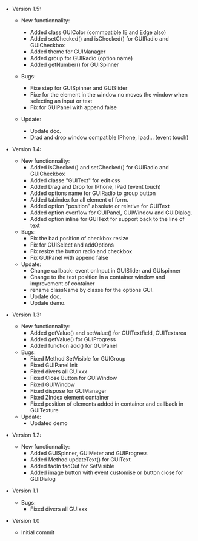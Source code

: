 - Version 1.5:

	- New functionnality:
		- Added class GUIColor (commpatible IE and Edge also)
		- Added setChecked() and isChecked() for GUIRadio and GUICheckbox
		- Added theme for GUIManager
		- Added group for GUIRadio (option name)
		- Added getNumber() for GUISpinner
		
	- Bugs:
		- Fixe step for GUISpinner and GUISlider
		- Fixe for the element in the window no moves the window when selecting an input or text
		- Fix for GUIPanel with append false
		
	- Update:
		- Update doc.
		- Drad and drop window compatible IPhone, Ipad... (event touch)
		
- Version 1.4:

	- New functionnality:
		- Added isChecked() and setChecked() for GUIRadio and GUICheckbox
		- Added classe "GUIText" for edit css
		- Added Drag and Drop for IPhone, IPad (event touch)
		- Added options name for GUIRadio to group button
		- Added tabindex for all element of form.
		- Added option "position" absolute or relative for GUIText
		- Added option overflow for GUIPanel, GUIWindow and GUIDialog.
		- Added option inline for GUIText for support back to the line of text
	- Bugs:
		- Fix the bad position of checkbox resize
		- Fix for GUISelect and addOptions
		- Fix resize the button radio and checkbox
		- Fix GUIPanel with append false
	- Update:
		- Change callback: event onInput in GUISlider and GUIspinner
		- Change to the text position in a container window and improvement of container
		- rename className by classe for the options GUI.
		- Update doc.
		- Update demo.
		
- Version 1.3:

	- New functionnality:
		- Added getValue() and setValue() for GUITextfield, GUITextarea
		- Added getValue() for GUIProgress
		- Added function add() for GUIPanel
	- Bugs:
		- Fixed Method SetVisible for GUIGroup
		- Fixed GUIPanel Init
		- Fixed divers all GUIxxx
		- Fixed Close Button for GUIWindow
		- Fixed GUIWindow
		- Fixed dispose for GUIManager
		- Fixed ZIndex element container
		- Fixed position of elements added in container and callback in GUITexture
	- Update:
		- Updated demo

- Version 1.2:

	- New functionnality:
		- Added GUISpinner, GUIMeter and GUIProgress
		- Added Method updateText() for GUIText
		- Added fadIn fadOut for SetVisible
		- Added image button with event customise or button close for GUIDialog
- Version 1.1

	- Bugs:
		- Fixed divers all GUIxxx

- Version 1.0

	- Initial commit
